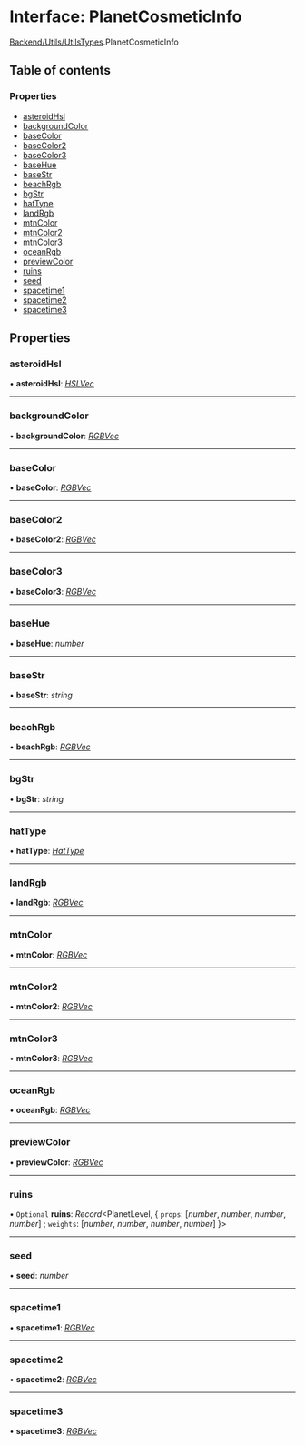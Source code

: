 # Interface: PlanetCosmeticInfo

[Backend/Utils/UtilsTypes](../modules/backend_utils_utilstypes.md).PlanetCosmeticInfo

## Table of contents

### Properties

- [asteroidHsl](backend_utils_utilstypes.planetcosmeticinfo.md#asteroidhsl)
- [backgroundColor](backend_utils_utilstypes.planetcosmeticinfo.md#backgroundcolor)
- [baseColor](backend_utils_utilstypes.planetcosmeticinfo.md#basecolor)
- [baseColor2](backend_utils_utilstypes.planetcosmeticinfo.md#basecolor2)
- [baseColor3](backend_utils_utilstypes.planetcosmeticinfo.md#basecolor3)
- [baseHue](backend_utils_utilstypes.planetcosmeticinfo.md#basehue)
- [baseStr](backend_utils_utilstypes.planetcosmeticinfo.md#basestr)
- [beachRgb](backend_utils_utilstypes.planetcosmeticinfo.md#beachrgb)
- [bgStr](backend_utils_utilstypes.planetcosmeticinfo.md#bgstr)
- [hatType](backend_utils_utilstypes.planetcosmeticinfo.md#hattype)
- [landRgb](backend_utils_utilstypes.planetcosmeticinfo.md#landrgb)
- [mtnColor](backend_utils_utilstypes.planetcosmeticinfo.md#mtncolor)
- [mtnColor2](backend_utils_utilstypes.planetcosmeticinfo.md#mtncolor2)
- [mtnColor3](backend_utils_utilstypes.planetcosmeticinfo.md#mtncolor3)
- [oceanRgb](backend_utils_utilstypes.planetcosmeticinfo.md#oceanrgb)
- [previewColor](backend_utils_utilstypes.planetcosmeticinfo.md#previewcolor)
- [ruins](backend_utils_utilstypes.planetcosmeticinfo.md#ruins)
- [seed](backend_utils_utilstypes.planetcosmeticinfo.md#seed)
- [spacetime1](backend_utils_utilstypes.planetcosmeticinfo.md#spacetime1)
- [spacetime2](backend_utils_utilstypes.planetcosmeticinfo.md#spacetime2)
- [spacetime3](backend_utils_utilstypes.planetcosmeticinfo.md#spacetime3)

## Properties

### asteroidHsl

• **asteroidHsl**: [_HSLVec_](../modules/frontend_renderers_gamerenderer_enginetypes.md#hslvec)

---

### backgroundColor

• **backgroundColor**: [_RGBVec_](../modules/frontend_renderers_gamerenderer_enginetypes.md#rgbvec)

---

### baseColor

• **baseColor**: [_RGBVec_](../modules/frontend_renderers_gamerenderer_enginetypes.md#rgbvec)

---

### baseColor2

• **baseColor2**: [_RGBVec_](../modules/frontend_renderers_gamerenderer_enginetypes.md#rgbvec)

---

### baseColor3

• **baseColor3**: [_RGBVec_](../modules/frontend_renderers_gamerenderer_enginetypes.md#rgbvec)

---

### baseHue

• **baseHue**: _number_

---

### baseStr

• **baseStr**: _string_

---

### beachRgb

• **beachRgb**: [_RGBVec_](../modules/frontend_renderers_gamerenderer_enginetypes.md#rgbvec)

---

### bgStr

• **bgStr**: _string_

---

### hatType

• **hatType**: [_HatType_](../enums/frontend_utils_hats.hattype.md)

---

### landRgb

• **landRgb**: [_RGBVec_](../modules/frontend_renderers_gamerenderer_enginetypes.md#rgbvec)

---

### mtnColor

• **mtnColor**: [_RGBVec_](../modules/frontend_renderers_gamerenderer_enginetypes.md#rgbvec)

---

### mtnColor2

• **mtnColor2**: [_RGBVec_](../modules/frontend_renderers_gamerenderer_enginetypes.md#rgbvec)

---

### mtnColor3

• **mtnColor3**: [_RGBVec_](../modules/frontend_renderers_gamerenderer_enginetypes.md#rgbvec)

---

### oceanRgb

• **oceanRgb**: [_RGBVec_](../modules/frontend_renderers_gamerenderer_enginetypes.md#rgbvec)

---

### previewColor

• **previewColor**: [_RGBVec_](../modules/frontend_renderers_gamerenderer_enginetypes.md#rgbvec)

---

### ruins

• `Optional` **ruins**: _Record_<PlanetLevel, { `props`: [*number*, *number*, *number*, *number*] ; `weights`: [*number*, *number*, *number*, *number*] }\>

---

### seed

• **seed**: _number_

---

### spacetime1

• **spacetime1**: [_RGBVec_](../modules/frontend_renderers_gamerenderer_enginetypes.md#rgbvec)

---

### spacetime2

• **spacetime2**: [_RGBVec_](../modules/frontend_renderers_gamerenderer_enginetypes.md#rgbvec)

---

### spacetime3

• **spacetime3**: [_RGBVec_](../modules/frontend_renderers_gamerenderer_enginetypes.md#rgbvec)
